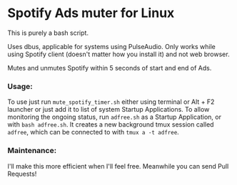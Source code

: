 # Spotify Ads muter for Linux

This is purely a bash script.

Uses dbus, applicable for systems using PulseAudio. Only works while using Spotify client (doesn't matter how you install it) and not web browser.

Mutes and unmutes Spotify within 5 seconds of start and end of Ads.

### Usage:

To use just run `mute_spotify_timer.sh` either using terminal or Alt + F2 launcher or just add it to list of system Startup Applications. To allow monitoring the ongoing status, run `adfree.sh` as a Startup Application, or with `bash adfree.sh`. It creates a new background tmux session called `adfree`, which can be connected to with `tmux a -t adfree`.

### Maintenance:

I'll make this more efficient when I'll feel free. Meanwhile you can send Pull Requests!

